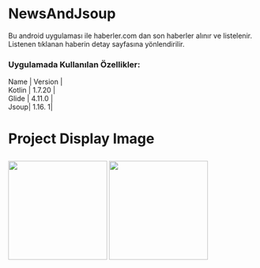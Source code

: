 # NewsAndJsoup
Bu android uygulaması ile haberler.com dan son haberler alınır ve listelenir. Listenen tıklanan haberin detay sayfasına yönlendirilir.
### Uygulamada Kullanılan Özellikler:
  Name | Version |
  <br> Kotlin | 1.7.20 |</br> 
  Glide  | 4.11.0 | 
<br >Jsoup| 1.16. 1|</br></p> 
# Project Display Image <p> 
  <a href="https://github.com/oykuyildirim/NewsAndJsoup/assets/37236494/45072686-a15c-4306-abf0-57a8a74b939d" target="_blank">
    <img src="https://github.com/oykuyildirim/NewsAndJsoup/assets/37236494/45072686-a15c-4306-abf0-57a8a74b939d" width="200" style="max-width:100%;"></a>
   <a href="https://github.com/oykuyildirim/NewsAndJsoup/assets/37236494/9838ecb7-6573-4942-8d16-02f758945c1f" target="_blank">
    <img src="https://github.com/oykuyildirim/NewsAndJsoup/assets/37236494/9838ecb7-6573-4942-8d16-02f758945c1f" width="200" style="max-width:100%;"></a>
